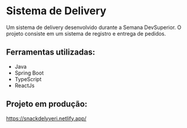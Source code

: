 # Sistema de Delivery 
Um sistema de delivery desenvolvido durante a Semana DevSuperior. O projeto consiste em um sistema de registro e entrega de pedidos.
## Ferramentas utilizadas:
- Java
- Spring Boot
- TypeScript
- ReactJs
## Projeto em produção:
https://snackdelyveri.netlify.app/
